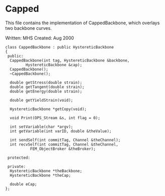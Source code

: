 # Capped

This file contains the implementation of 
CappedBackbone, which overlays two backbone curves.

Written: MHS
Created: Aug 2000

```
class CappedBackbone : public HystereticBackbone
{
 public:
  CappedBackbone(int tag, HystereticBackbone &backbone,
		 HystereticBackbone &cap);
  CappedBackbone();
  ~CappedBackbone();
  
  double getStress(double strain);
  double getTangent(double strain);
  double getEnergy(double strain);
  
  double getYieldStrain(void);
  
  HystereticBackbone *getCopy(void);
  
  void Print(OPS_Stream &s, int flag = 0);
  
  int setVariable(char *argv);
  int getVariable(int varID, double &theValue);
  
  int sendSelf(int commitTag, Channel &theChannel);  
  int recvSelf(int commitTag, Channel &theChannel, 
	       FEM_ObjectBroker &theBroker);    
  
 protected:
  
 private:
  HystereticBackbone *theBackbone;
  HystereticBackbone *theCap;
  
  double eCap;
};
```
